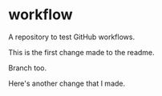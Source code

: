 workflow
========

A repository to test GitHub workflows.

This is the first change made to the readme.


Branch too.

Here's another change that I made.

